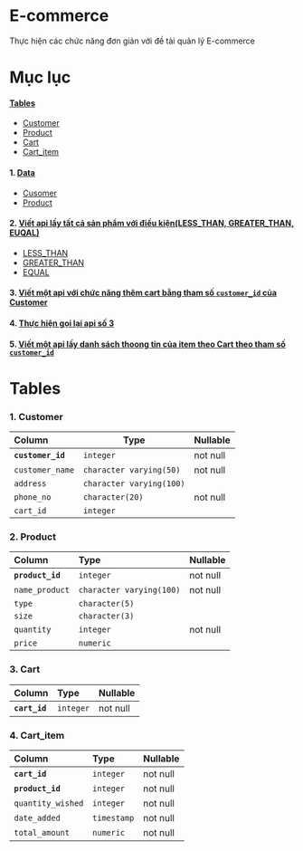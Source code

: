 
# E-commerce 
Thực hiện các chức năng đơn giản với đề tài quản lý E-commerce
# Mục lục
#### [Tables](#tables)
- [Customer](#customer)
- [Product](#product)
- [Cart](#cart)
- [Cart_item](#cart_item)
#### 1. [Data](#data)
 - [Cusomer](#customer)
 - [Product](#product)
#### 2. [Viết api lấy tất cả sản phẩm với điều kiện(LESS_THAN, GREATER_THAN, EUQAL) ](#Câu2)
- [LESS_THAN](#lessthan)
- [GREATER_THAN](#greater_than)
- [EQUAL](#equal)
#### 3. [Viết một api với chức năng thêm cart bằng tham số `customer_id` của Customer](#Câu3)
#### 4. [Thực hiện gọi lại api số 3](#Câu4)
#### 5. [Viết một api lấy danh sách thoong tin của item theo **Cart** theo tham số `customer_id`](#Câu5)


# Tables
### 1. Customer

|    Column     |          Type          | Nullable |                  
|:-----------   |------------------------|----------|
| **`customer_id`**   | `integer  `              | not null | 
 |`customer_name` | `character varying(50)`  | not null |
 |`address`       | `character varying(100)` |          |
 |`phone_no`      | `character(20)`        | not null |
 |`cart_id`       | `integer`               |          |

### 2. Product
|    Column    |          Type           | Nullable |
|:-----------  |:---------------------|:-------|
|**`product_id`**   | `integer`               |not null |
|`name_product` | `character varying(100)`  | not null |
| `type`         | `character(5)`             |       |
| `size`         | `character(3)`           |          |
| `quantity`     | `integer`                  | not null |
| `price`        | `numeric`                   |          |

### 3. Cart
| Column  |  Type    | Nullable |    
|:--------|:-------|:-----------|       
|**`cart_id`** | `integer` | not null |

### 4. Cart_item
 |    Column      |            Type            | Nullable | 
|:--------------|:--------------------------|:--------|
 |**`cart_id`**         | `integer`                    | not null |
| **`product_id`**     | `integer`                    | not null |
 |`quantity_wished` | `integer`                      | not null |
 |`date_added`      | `timestamp`  | not null | 
 |`total_amount`    | `numeric`                     | not null |






